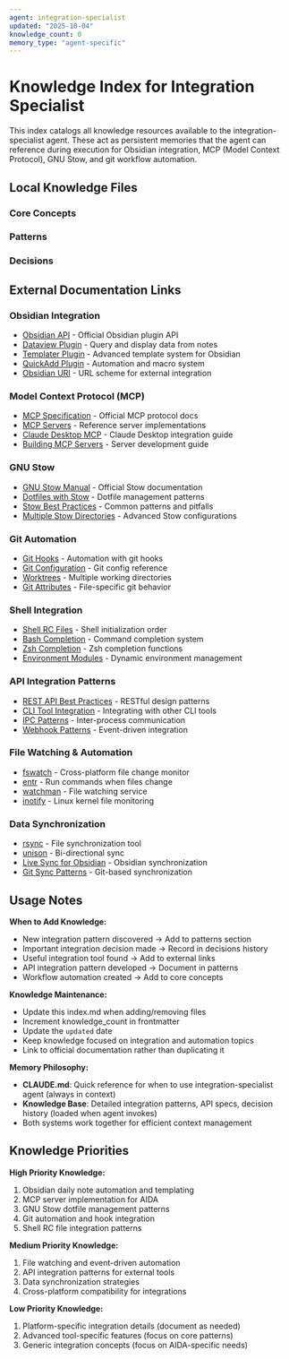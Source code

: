 ```yaml
---
agent: integration-specialist
updated: "2025-10-04"
knowledge_count: 0
memory_type: "agent-specific"
---
```


# Knowledge Index for Integration Specialist

This index catalogs all knowledge resources available to the integration-specialist agent. These act as persistent memories that the agent can reference during execution for Obsidian integration, MCP (Model Context Protocol), GNU Stow, and git workflow automation.

## Local Knowledge Files

### Core Concepts
<!-- Add core concept files here as they are created -->

### Patterns
<!-- Add pattern files here as they are created -->

### Decisions
<!-- Add decision files here as they are created -->

## External Documentation Links

### Obsidian Integration
- [Obsidian API](https://github.com/obsidianmd/obsidian-api) - Official Obsidian plugin API
- [Dataview Plugin](https://blacksmithgu.github.io/obsidian-dataview/) - Query and display data from notes
- [Templater Plugin](https://silentvoid13.github.io/Templater/) - Advanced template system for Obsidian
- [QuickAdd Plugin](https://quickadd.obsidian.guide/) - Automation and macro system
- [Obsidian URI](https://help.obsidian.md/Advanced+topics/Using+obsidian+URI) - URL scheme for external integration

### Model Context Protocol (MCP)
- [MCP Specification](https://modelcontextprotocol.io/introduction) - Official MCP protocol docs
- [MCP Servers](https://github.com/modelcontextprotocol/servers) - Reference server implementations
- [Claude Desktop MCP](https://modelcontextprotocol.io/quickstart/user) - Claude Desktop integration guide
- [Building MCP Servers](https://modelcontextprotocol.io/quickstart/server) - Server development guide

### GNU Stow
- [GNU Stow Manual](https://www.gnu.org/software/stow/manual/stow.html) - Official Stow documentation
- [Dotfiles with Stow](https://brandon.invergo.net/news/2012-05-26-using-gnu-stow-to-manage-your-dotfiles.html) - Dotfile management patterns
- [Stow Best Practices](https://alexpearce.me/2016/02/managing-dotfiles-with-stow/) - Common patterns and pitfalls
- [Multiple Stow Directories](https://venthur.de/2021-12-19-managing-dotfiles-with-stow.html) - Advanced Stow configurations

### Git Automation
- [Git Hooks](https://git-scm.com/book/en/v2/Customizing-Git-Git-Hooks) - Automation with git hooks
- [Git Configuration](https://git-scm.com/docs/git-config) - Git config reference
- [Worktrees](https://git-scm.com/docs/git-worktree) - Multiple working directories
- [Git Attributes](https://git-scm.com/docs/gitattributes) - File-specific git behavior

### Shell Integration
- [Shell RC Files](https://blog.flowblok.id.au/2013-02/shell-startup-scripts.html) - Shell initialization order
- [Bash Completion](https://github.com/scop/bash-completion) - Command completion system
- [Zsh Completion](https://github.com/zsh-users/zsh-completions) - Zsh completion functions
- [Environment Modules](https://modules.readthedocs.io/en/latest/) - Dynamic environment management

### API Integration Patterns
- [REST API Best Practices](https://stackoverflow.blog/2020/03/02/best-practices-for-rest-api-design/) - RESTful design patterns
- [CLI Tool Integration](https://clig.dev/#integration) - Integrating with other CLI tools
- [IPC Patterns](https://beej.us/guide/bgipc/) - Inter-process communication
- [Webhook Patterns](https://webhooks.fyi/) - Event-driven integration

### File Watching & Automation
- [fswatch](https://github.com/emcrisostomo/fswatch) - Cross-platform file change monitor
- [entr](https://github.com/eradman/entr) - Run commands when files change
- [watchman](https://facebook.github.io/watchman/) - File watching service
- [inotify](https://man7.org/linux/man-pages/man7/inotify.7.html) - Linux kernel file monitoring

### Data Synchronization
- [rsync](https://rsync.samba.org/documentation.html) - File synchronization tool
- [unison](https://www.cis.upenn.edu/~bcpierce/unison/) - Bi-directional sync
- [Live Sync for Obsidian](https://github.com/vrtmrz/obsidian-livesync) - Obsidian synchronization
- [Git Sync Patterns](https://stackoverflow.com/questions/4043609/getting-git-to-work-with-a-proxy-server) - Git-based synchronization

## Usage Notes

**When to Add Knowledge:**
- New integration pattern discovered → Add to patterns section
- Important integration decision made → Record in decisions history
- Useful integration tool found → Add to external links
- API integration pattern developed → Document in patterns
- Workflow automation created → Add to core concepts

**Knowledge Maintenance:**
- Update this index.md when adding/removing files
- Increment knowledge_count in frontmatter
- Update the `updated` date
- Keep knowledge focused on integration and automation topics
- Link to official documentation rather than duplicating it

**Memory Philosophy:**
- **CLAUDE.md**: Quick reference for when to use integration-specialist agent (always in context)
- **Knowledge Base**: Detailed integration patterns, API specs, decision history (loaded when agent invokes)
- Both systems work together for efficient context management

## Knowledge Priorities

**High Priority Knowledge:**
1. Obsidian daily note automation and templating
2. MCP server implementation for AIDA
3. GNU Stow dotfile management patterns
4. Git automation and hook integration
5. Shell RC file integration patterns

**Medium Priority Knowledge:**
1. File watching and event-driven automation
2. API integration patterns for external tools
3. Data synchronization strategies
4. Cross-platform compatibility for integrations

**Low Priority Knowledge:**
1. Platform-specific integration details (document as needed)
2. Advanced tool-specific features (focus on core patterns)
3. Generic integration concepts (focus on AIDA-specific needs)